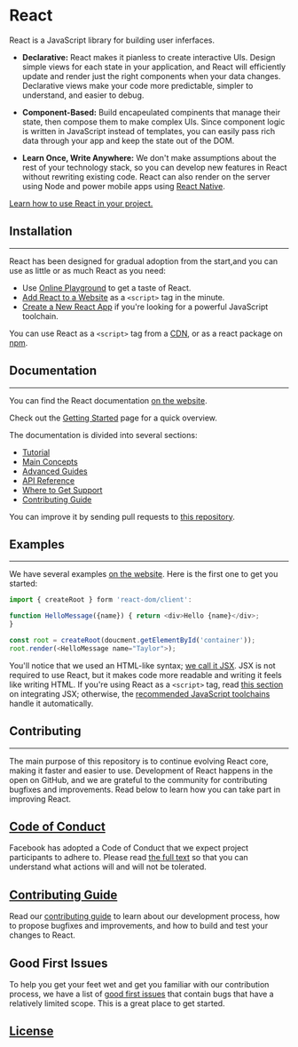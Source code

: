 # React 

React is a JavaScript library for building user inferfaces.



* **Declarative:** React makes it pianless to create interactive UIs. Design simple views for each state in your application, and React will efficiently update and render just the right components when your data changes. Declarative views make your code more predictable, simpler to understand, and easier to debug.


* **Component-Based:** Build encapeulated compinents that manage their state, then compose them to make complex UIs. Since component logic is written in JavaScript instead of templates, you can easily pass rich data through your app and keep the state out of the DOM.


* **Learn Once, Write Anywhere:** We don't make assumptions about the rest of your technology stack, so you can develop new features in React without rewriting existing code. React can also render on the server using Node and power mobile apps using [React Native](https://reactnative.dev/).



[Learn how to use React in your project.](https://reactjs.org/docs/getting-started.html) 



## Installation
___


React has been designed for gradual adoption from the start,and you can use as little or as much React as you need:

* Use [Online Playground]() to get a taste of React.
* [Add React to a Website]() as a `<script>` tag in the minute.
* [Create a New React App]() if you're looking for a powerful JavaScript toolchain.


You can use React as a `<script>` tag from a [CDN](), or as a react package on [npm]().

## **Documentation**
___


You can find the React documentation [on the website]().


Check out the [Getting Started]() page for a quick overview.


The documentation is divided into several sections:

* [Tutorial]()
* [Main Concepts]()
* [Advanced Guides]()
* [API Reference]()
* [Where to Get Support]()
* [Contributing Guide]()


You can improve it by sending pull requests to [this repository]().


## Examples
____


We have several examples [on the website](). Here is the first one to get you started:
```js
import { createRoot } form 'react-dom/client':

function HelloMessage({name}) { return <div>Hello {name}</div>;
}

const root = createRoot(doucment.getElementById('container')); 
root.render(<HelloMessage name="Taylor">);

```


You'll notice that we used an HTML-like syntax; [we call it JSX](). JSX is not required to use React, but it makes code more readable and writing it feels like writing HTML. If you're using React as a `<script>` tag, read [this section]() on integrating JSX; otherwise, the [recommended JavaScript toolchains]() handle it automatically.


## **Contributing**
___


The main purpose of this repository is to continue evolving React core, making it faster and easier to use. Development of React happens in the open on GitHub, and we are grateful to the community for contributing bugfixes and improvements. Read below to learn how you can take part in improving React.

## [**Code of Conduct**]()


Facebook has adopted a Code of Conduct that we expect project participants to adhere to. Please read [the full text]() so that you can understand what actions will and will not be tolerated.


## [**Contributing Guide**]()


Read our [contributing guide]() to learn about our development process, how to propose bugfixes and improvements, and how to build and test your changes to React.


## **Good First Issues**


To help you get your feet wet and get you familiar with our contribution process, we have a list of [good first issues]() that contain bugs that have a relatively limited scope. This is a great place to get started.


## [License]()

